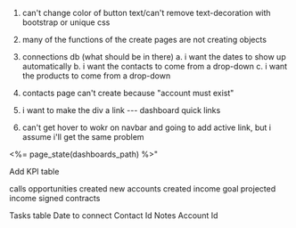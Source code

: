 1. can't change color of button text/can't remove text-decoration with bootstrap or unique css
2. many of the functions of the create pages are not creating objects 
3. connections db (what should be in there)
	a. i want the dates to show up automatically
	b. i want the contacts to come from a drop-down
	c. i want the products to come from a drop-down

4. contacts page can't create because "account must exist"

5. i want to make the div a link --- dashboard quick links

6. can't get hover to wokr on navbar and going to add active link, but i assume i'll get the same problem


<%= page_state(dashboards_path) %>"


Add KPI table 

calls 
opportunities created 
new accounts created
income goal 
projected income
signed contracts

Tasks table 
Date to connect
Contact Id
Notes 
Account Id 

